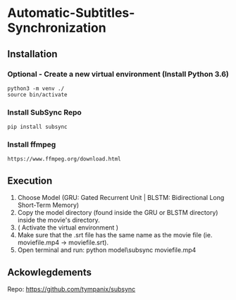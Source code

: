 # Automatic-Subtitles-Synchronization

## Installation
    
### Optional - Create a new virtual environment (Install Python 3.6)
    python3 -m venv ./
    source bin/activate
    
### Install SubSync Repo
    pip install subsync

### Install ffmpeg
    https://www.ffmpeg.org/download.html

## Execution

1. Choose Model (GRU: Gated Recurrent Unit | BLSTM: Bidirectional Long Short-Term Memory)
2. Copy the model directory (found inside the GRU or BLSTM directory) inside the movie's directory.
3. ( Activate the virtual environment )
4. Make sure that the .srt file has the same name as the movie file (ie. moviefile.mp4 -> moviefile.srt).
5. Open terminal and run: 
        python model\subsync moviefile.mp4

## Ackowlegdements
Repo: https://github.com/tympanix/subsync
